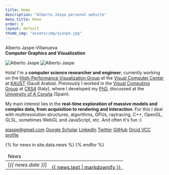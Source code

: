 ```yaml
---
title: Home
description: "Alberto Jaspe personal website"
menu_title: Home
order: 0
layout: default
thumb_img: "assets/img/ajaspe.jpg"
---
```


<div class="row">
	<p><span class="brand_title">Alberto Jaspe-Villanueva</span><br>
		<span class="lead"><b class="text-bold">Computer Graphics and Visualization</b></span>
	</p>
</div>
<div class="row">
	<div class="col-md-2 text-center">
        <img src="{{ "/assets/img/ajaspe.jpg" | relative_url }}" class="d-md-none img-fluid w-50 rounded-circle centered" alt="Alberto Jaspe">
        <img src="{{ "/assets/img/ajaspe.jpg" | relative_url }}" class="d-none d-md-block w-100 img-fluid rounded-circle" alt="Alberto Jaspe">
	</div>
	<div class="col-md-10">
		<p class="lead">
			Hola! I'm a <b>computer science researcher and engineer</b>, currently working on the
			<a href="https://vccvisualization.org">High-Performance Visualization Group</a> at the
			<a href="https://vcc.kaust.edu.sa">Visual Computer Center</a> at
			<a href="https://kaust.edu.sa">KAUST</a> (Saudi Arabia).
			Previously I worked in the <a href="https://vic.crs4.it">Visual Computing Group</a> at <a
				href="https://www.crs4.it">CRS4</a> (Italy), where I developed my <a
				href="https://diglib.eg.org/handle/10.2312/2632715">PhD</a>, discussed at the <a
				href="https://udc.es/en">University of A Coruña</a> (Spain).
		</p>
	</div>
</div>
<div class="row">
	<p class="lead">
		My main interest lies in the <b>real-time exploration of massive models and complex data, from
			acquisition to rendering and interaction</b>.
		For this I deal with multiresolution structures, algorithms, GPUs, raytracing, C++,
		OpenGL, GLSL, sometimes WebGL and JavaScript, etc. And often it's fun :)
	</p>
</div>
<div>
	<p class="text-center">
		<a href='&#109;&#97;il&#116;o&#58;&#37;6&#49;j%&#54;&#49;sp&#101;&#64;g&#37;&#54;D&#97;il&#46;com' class="btn btn-secondary m-0">
			<i class="fas fa-envelope"></i> aj&#97;sp&#101;&#64;g&#109;ail&#46;&#99;om</a>
		<!-- <a href='/assets/cv-ajaspe-dec21.pdf' class="btn btn-secondary m-0">
			<i class="fa fa-file"></i> CV</a> -->
		<a href="https://scholar.google.es/citations?user=qv99TYgAAAAJ" class="btn btn-secondary m-0">
			<i class="fas fa-graduation-cap"></i> Google Scholar</a>
		<a href="https://www.linkedin.com/in/albertojaspe" class="btn btn-secondary m-0">
			<i class="fab fa-linkedin"></i> LinkedIn</a>
		<a href="https://twitter.com/albertojaspe" class="btn btn-secondary m-0">
			<i class="fab fa-twitter"></i> Twitter</a>
		<a href="https://github.com/ajaspe" class="btn btn-secondary m-0">
			<i class="fab fa-github color:red"></i> GitHub</a>
		<a href="https://orcid.org/0000-0003-3899-308X" class="btn btn-secondary m-0">
			<i class="fab fa-orcid"></i> Orcid </a>
		<a href="https://vccvisualization.org/people/jaspe" class="btn btn-secondary m-0">
			<i class="fas fa-building"></i> VCC profile</a>
		</p>
</div>

<div class="row px-3">
	<table class="table table-dark table-borderless table-striped">
		<thead><tr class="border-bottom"><td class="display-6">News</td></tr></thead>
		<tbody class="table-borderless">
				{% for news in site.data.news %}
				<tr>
					<td class="text-warning col-1 text-end">[<em>{{ news.date }}</em>]</td>
					<td><div style="margin-bottom: -1em">{{ news.text | markdownify }}</div></td>
				</tr>
				{% endfor %}
		</tbody>
	</table>
</div>					
